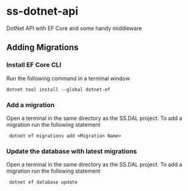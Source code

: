 # ss-dotnet-api
DotNet API with EF Core and some handy middleware

## Adding Migrations

### Install EF Core CLI

Run the following command in a terminal window

```console
dotnet tool install --global dotnet-ef
```

### Add a migration

Open a terminal in the same directory as the SS.DAL project. To add a migration run the following statement

```console
 dotnet ef migrations add <Migration Name>
```

### Update the database with latest migrations

Open a terminal in the same directory as the SS.DAL project. To add a migration run the following statement

```console
 dotnet ef database update
```